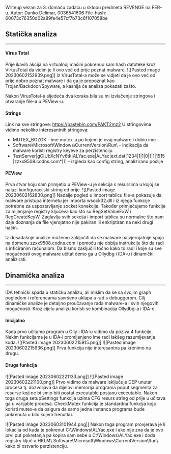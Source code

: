 Writeup vezan za 3. domaću zadaću u sklopu predmeta REVENGE na FER-u.
Autor: Danko Delimar, 0036541606
File-hash: 60073c76350d02a89fe4e57cf7b73c6f107058be

## Statička analiza
----
#### Virus Total
Prije ikavih akcija na virtualnoj mašini pokrenuo sam hash datoteke kroz VirtusTotal da vidim je li ovo već od prije poznat malware.
![[Pasted image 20230602152939.png]]
Iz VirusTotal-a može se vidjeti da je ovo već od prije dobro poznat malware i da ga je prepoznat kao Trojan/Backdoor/Spyware, a kasnija će analiza pokazati zašto.

Nakon VirusTotal-a sljedeća dva koraka bila su mi izvlačenje stringova i otvaranje file-a u PEView-u.

#### Strings
Link na sve stringove: https://pastebin.com/PAKT2mz2
U stringovima vidimo nekoliko interesantnih stringova:
- MUTEX_BOZOK - ime mutex-a po kojem je ovaj malware i dobio ime
- Software\\Microsoft\\Windows\\CurrentVersion\\Run\\ - indikacija da malware koristi registry keyeve za perzistenciju
- TestServer|gCIUbXcNYv6tk|ALYac.exe|ALYac|ext.dat|1234|1|1|0|1|1|1515|zzxx9508.codns.com*|1|  - izgleda kao config string, analizirano poslije

#### PEView
Prva stvar koju sam primjetio u PEView-u je sekcija s resursima u kojoj se nalazi konfiguracijski string od prije.
![[Pasted image 20230602162830.png]]
Nadalje pogled u import tablicu file-a pokazuje da malware pristupa internetu jer importa wsock32.dll i iz njega funkcije potrebne za uspostavljanje socket konekcije. Također primjećujemo funkcije za mijenjanje registry ključeva kao što su RegSetValueExW i RegCreateKeyW.
Zaglavlja svih sekcija i import tablica su normalne što nam daje doznanja da file vjerojatno nije pakiran ili enkriptiran na neki drugi način.

Iz dosadašnje analize možemo zaključiti da se malware najvjerojatnije spaja na domenu zzxx9508.codns.com i pomoću nje dobija instrukcije što da radi s inficiranim računalom. Da bismo zaključili točno kako to radi i koje su sve mogućnosti ovog malware učitat ćemo ga u Ollydbg i IDA-u i dinamički analizirati.

## Dinamička analiza
----
IDA tehnički spada u statičku analizu, ali mislim da se sa svojim graph pogledom i referencama savršeno uklapa u rad s debuggerom.
Cilj dinamičke analize je detaljno proučavanje rada malware-a i svih njegovih mogućnosti. Kroz cijelu analizu koristi se kombinacija Ollydbg-a i IDA-e.

#### Inicijalno
Kada prvo učitamo program u Olly i IDA-u vidimo da poziva 4 funkcije. Nekim funkcijama je u IDA-i promijenjeno ime radi lakšeg razumijevanja koda.
![[Pasted image 20230602215915.png]]
![[Pasted image 20230602215936.png]]
Prva funkcija nije interesantna pa krenimo na drugu.

#### Druga funkcija
![[Pasted image 20230602221133.png]]
![[Pasted image 20230602221100.png]]
Prvo vidimo da malware isključuje DEP unutar procesa tj. dozvoljava da dijelovi memorija programa poput segmenta za resurse koji ne bi smio biti postat executable postanu executable.
Nakon toga druga setupSettings funkcija uzima CFG resurs string od prije u učitava ga u varijable procesa.
CheckMutex funkcija je standardna funkcija koja koristi mutex-e da osigura da samo jedna instanca programa bude pokrenuta u bilo kojem trenutku.

![[Pasted image 20230603101944.png]]
Nakon toga program provjerava je li lokacija od kuda je pokrenut C:\\Windows\\ALYac.exe i ako nije zna da je ovo prvi put pokretanja pa kopira sam sebe u C:\\Windows\\ALYac.exe i doda registry ključ u HKLM\\ Software\\Microsoft\\Windows\\CurrentVersion\\Run\\ kako bi ostvario perzistenciju.
